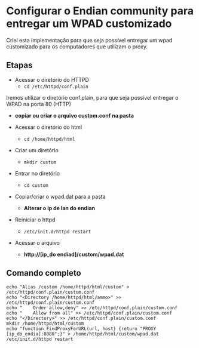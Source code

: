 # Configurar o Endian community para entregar um WPAD customizado

Criei esta implementação para que seja possível entregar um wpad customizado para os computadores que utilizam o proxy.

## Etapas

- Acessar o diretório do HTTPD
  - `cd /etc/httpd/conf.plain`

Iremos utilizar o diretório conf.plain, para que seja possível entregar o WPAD na porta 80 (HTTP)

- **copiar ou criar o arquivo custom.conf na pasta**
- Acessar o diretório do html

  - `cd /home/httpd/html`
- Criar um diretório

  - `mkdir custom`
- Entrar no diretório

  - `cd custom`
- Copiar/criar o wpad.dat para a pasta

  - **Alterar o ip de lan do endian**
- Reiniciar o httpd

  - `/etc/init.d/httpd restart`
- Acessar o arquivo

  - **http://[ip_do endiad]/custom/wpad.dat**

## Comando completo

```
echo "Alias /custom /home/httpd/html/custom" > /etc/httpd/conf.plain/custom.conf
echo "<Directory /home/httpd/html/ammo>" >> /etc/httpd/conf.plain/custom.conf
echo "    Order allow,deny" >> /etc/httpd/conf.plain/custom.conf
echo "    Allow from all" >> /etc/httpd/conf.plain/custom.conf
echo "</Directory>" >> /etc/httpd/conf.plain/custom.conf
mkdir /home/httpd/html/custom
echo "function FindProxyForURL(url, host) {return "PROXY [ip_do_endia]:8080";}" > /home/httpd/html/custom/wpad.dat
/etc/init.d/httpd restart
```
